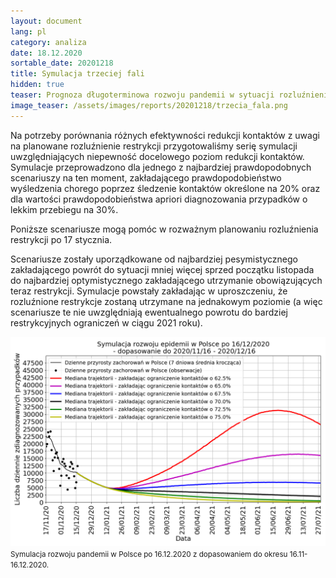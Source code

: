 ```yaml
---
layout: document
lang: pl
category: analiza
date: 18.12.2020
sortable_date: 20201218
title: Symulacja trzeciej fali
hidden: true 
teaser: Prognoza długoterminowa rozwoju pandemii w sytuacji rozluźnienia restrykcji w zależności od stopnia osłabienia restrykcji
image_teaser: /assets/images/reports/20201218/trzecia_fala.png
---
```


Na potrzeby porównania różnych efektywności redukcji kontaktów z uwagi na planowane rozluźnienie restrykcji przygotowaliśmy serię symulacji uwzględniających niepewność docelowego poziom redukcji kontaktów. Symulacje przeprowadzono dla jednego z najbardziej prawdopodobnych scenariuszy na ten moment, zakładającego prawdopodobieństwo wyśledzenia chorego poprzez śledzenie kontaktów określone na 20% oraz dla wartości prawdopodobieństwa apriori diagnozowania przypadków o lekkim przebiegu na 30%.

Poniższe scenariusze mogą pomóc w rozważnym planowaniu rozluźnienia restrykcji po 17 stycznia.

Scenariusze zostały uporządkowane od najbardziej pesymistycznego zakładającego powrót do sytuacji mniej więcej sprzed początku listopada do najbardziej optymistycznego zakładającego utrzymanie obowiązujących teraz restrykcji. Symulacje powstały zakładając w uproszczeniu, że rozluźnione restrykcje zostaną utrzymane na jednakowym poziomie (a więc scenariusze te nie uwzględniają ewentualnego powrotu do bardziej restrykcyjnych ograniczeń w ciągu 2021 roku).

<div class="row 96% uniform">
    <div class="12u 12u$(medium)">
        <span class="image fit">
            <img src="/assets/images/reports/20201218/trzecia_fala.png" />
        </span>
        <small>Symulacja rozwoju pandemii w Polsce po 16.12.2020 z dopasowaniem do okresu 16.11-16.12.2020.</small>
    </div>
</div>